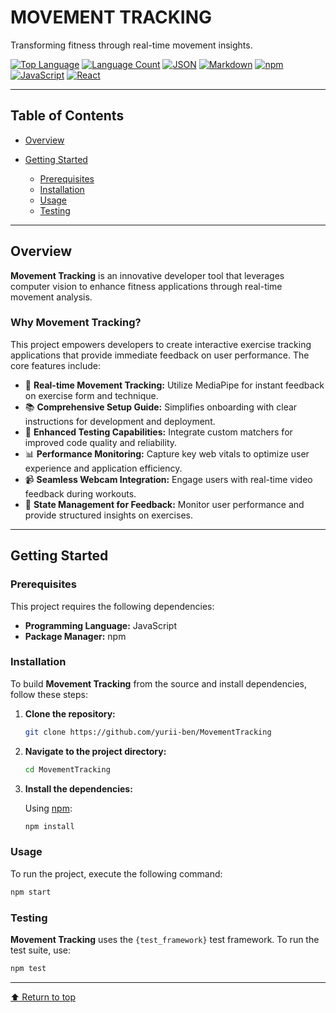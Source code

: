 # MOVEMENT TRACKING

Transforming fitness through real-time movement insights.

[![Top Language](https://img.shields.io/github/languages/top/yurii-ben/MovementTracking?style=flat\&color=0080ff)](https://github.com/yurii-ben/MovementTracking)
[![Language Count](https://img.shields.io/github/languages/count/yurii-ben/MovementTracking?style=flat\&color=0080ff)](https://github.com/yurii-ben/MovementTracking)
[![JSON](https://img.shields.io/badge/JSON-000000.svg?style=flat\&logo=JSON\&logoColor=white)](https://www.json.org/)
[![Markdown](https://img.shields.io/badge/Markdown-000000.svg?style=flat\&logo=Markdown\&logoColor=white)](https://www.markdownguide.org/)
[![npm](https://img.shields.io/badge/npm-CB3837.svg?style=flat\&logo=npm\&logoColor=white)](https://www.npmjs.com/)
[![JavaScript](https://img.shields.io/badge/JavaScript-F7DF1E.svg?style=flat\&logo=JavaScript\&logoColor=black)](https://www.javascript.com/)
[![React](https://img.shields.io/badge/React-61DAFB.svg?style=flat\&logo=React\&logoColor=black)](https://reactjs.org/)

---

## Table of Contents

* [Overview](#overview)
* [Getting Started](#getting-started)

  * [Prerequisites](#prerequisites)
  * [Installation](#installation)
  * [Usage](#usage)
  * [Testing](#testing)

---

## Overview

**Movement Tracking** is an innovative developer tool that leverages computer vision to enhance fitness applications through real-time movement analysis.

### Why Movement Tracking?

This project empowers developers to create interactive exercise tracking applications that provide immediate feedback on user performance. The core features include:

* 🎥 **Real-time Movement Tracking:** Utilize MediaPipe for instant feedback on exercise form and technique.
* 📚 **Comprehensive Setup Guide:** Simplifies onboarding with clear instructions for development and deployment.
* 🧪 **Enhanced Testing Capabilities:** Integrate custom matchers for improved code quality and reliability.
* 📊 **Performance Monitoring:** Capture key web vitals to optimize user experience and application efficiency.
* 📹 **Seamless Webcam Integration:** Engage users with real-time video feedback during workouts.
* 🔄 **State Management for Feedback:** Monitor user performance and provide structured insights on exercises.

---

## Getting Started

### Prerequisites

This project requires the following dependencies:

* **Programming Language:** JavaScript
* **Package Manager:** npm

### Installation

To build **Movement Tracking** from the source and install dependencies, follow these steps:

1. **Clone the repository:**

   ```bash
   git clone https://github.com/yurii-ben/MovementTracking
   ```

2. **Navigate to the project directory:**

   ```bash
   cd MovementTracking
   ```

3. **Install the dependencies:**

   Using [npm](https://www.npmjs.com/):

   ```bash
   npm install
   ```

### Usage

To run the project, execute the following command:

```bash
npm start
```

### Testing

**Movement Tracking** uses the `{test_framework}` test framework. To run the test suite, use:

```bash
npm test
```

---

[⬆ Return to top](#top)
